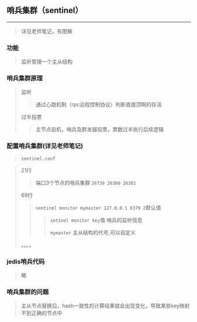 ## 哨兵集群（sentinel）

---------

> 详见老师笔记，有图解

### 功能

> 监听管理一个主从结构

### 哨兵集群原理

> 监听
>
> > 通过心跳机制（rpc远程控制协议）判断直接顶啊的存活
>
> 过半投票
>
> > 主节点宕机，哨兵及群发器投票，票数过半执行后续逻辑



### 配置哨兵集群(详见老师笔记)

> `sentinel.conf`

> 21行
>
> > 端口3个节点的哨兵集群	`26739 26380 26381`
>
> 69行
>
> > `sentinel monitor mymaster 127.0.0.1 6379 2`默认值
> >
> > > `setinel monitor key`值 哨兵的监听信息
> > >
> > > `mymaster`	主从结构的代号,可以自定义
>
> 。。。。



### jedis哨兵代码

> 略



### 哨兵集群的问题

> 主从节点替换后，hash一致性的计算结果就会出现变化，导致某些key映射不到正确的节点中

